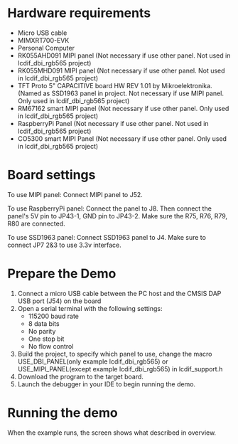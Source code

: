 Hardware requirements
=====================
- Micro USB cable
- MIMXRT700-EVK
- Personal Computer
- RK055AHD091 MIPI panel (Not necessary if use other panel. Not used in lcdif_dbi_rgb565 project)
- RK055MHD091 MIPI panel (Not necessary if use other panel. Not used in lcdif_dbi_rgb565 project)
- TFT Proto 5" CAPACITIVE board HW REV 1.01 by Mikroelektronika. (Named as SSD1963 panel in project. Not necessary if use MIPI panel. Only used in lcdif_dbi_rgb565 project)
- RM67162 smart MIPI panel (Not necessary if use other panel. Only used in lcdif_dbi_rgb565 project)
- RaspberryPi Panel (Not necessary if use other panel. Not used in lcdif_dbi_rgb565 project)
- CO5300 smart MIPI Panel (Not necessary if use other panel. Only used in lcdif_dbi_rgb565 project)

Board settings
============
To use MIPI panel:
Connect MIPI panel to J52.

To use RaspberryPi panel:
Connect the panel to J8. Then connect the panel's 5V pin to JP43-1, GND pin to JP43-2.
Make sure the R75, R76, R79, R80 are connected.

To use SSD1963 panel:
Connect SSD1963 panel to J4. Make sure to connect JP7 2&3 to use 3.3v interface.

Prepare the Demo
===============
1.  Connect a micro USB cable between the PC host and the CMSIS DAP USB port (J54) on the board
2.  Open a serial terminal with the following settings:
    - 115200 baud rate
    - 8 data bits
    - No parity
    - One stop bit
    - No flow control
3.  Build the project, to specify which panel to use, change the macro USE_DBI_PANEL(only example lcdif_dbi_rgb565)
    or USE_MIPI_PANEL(except example lcdif_dbi_rgb565) in lcdif_support.h
4.  Download the program to the target board.
5.  Launch the debugger in your IDE to begin running the demo.

Running the demo
================
When the example runs, the screen shows what described in overview.
